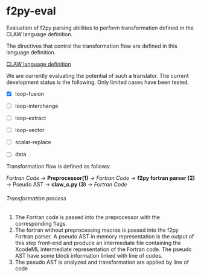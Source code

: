 # f2py-eval

Evaluation of f2py parsing abilities to perform transformation defined in the
CLAW language definition.

The directives that control the transformation flow are defined in this language
definition.

[CLAW language definition](https://github.com/C2SM-RCM/claw-language-definition)

We are currently evaluating the potential of such a translator. The current
development status is the following. Only limited cases have been tested.
- [x] loop-fusion
- [ ] loop-interchange
- [ ] loop-extract
- [ ] loop-vector
- [ ] scalar-replace
- [ ] data


Transformation flow is defined as follows:

*Fortran Code* -> **Preprocessor(1)** -> *Fortran Code* -> **f2py fortran parser
 (2)** -> Pseudo AST -> **claw_c.py (3)** -> *Fortran Code*

###### Transformation process
1. The Fortran code is passed into the preprocessor with the corresponding
flags.
2. The fortran without preprocessing macros is passed into the f2py Fortran
parser. A pseudo AST in memory representation is the output of this step
front-end and produce an intermediate file containing the XcodeML intermediate
representation of the Fortran code. The pseudo AST have some block information
linked with line of codes.
3. The pseudo AST is analyzed and transformation are applied by line of code
